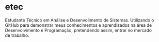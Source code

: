 # etec
Estudante Técnico em Análise e Desenvolimento de Sistemas. Utilizando o GitHub para demonstrar meus conhecimentos e aprendizados na área de Desenvolvimento e Programação, pretendendo assim, entrar no mercado de trabalho.
